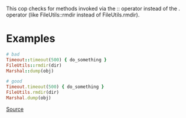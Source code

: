 
This cop checks for methods invoked via the :: operator instead
of the . operator (like FileUtils::rmdir instead of FileUtils.rmdir).

# Examples

```ruby
# bad
Timeout::timeout(500) { do_something }
FileUtils::rmdir(dir)
Marshal::dump(obj)

# good
Timeout.timeout(500) { do_something }
FileUtils.rmdir(dir)
Marshal.dump(obj)
```

[Source](http://www.rubydoc.info/gems/rubocop/RuboCop/Cop/Style/ColonMethodCall)